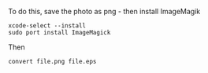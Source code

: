 To do this, save the photo as png - then install ImageMagik

    xcode-select --install
    sudo port install ImageMagick

Then 

    convert file.png file.eps


